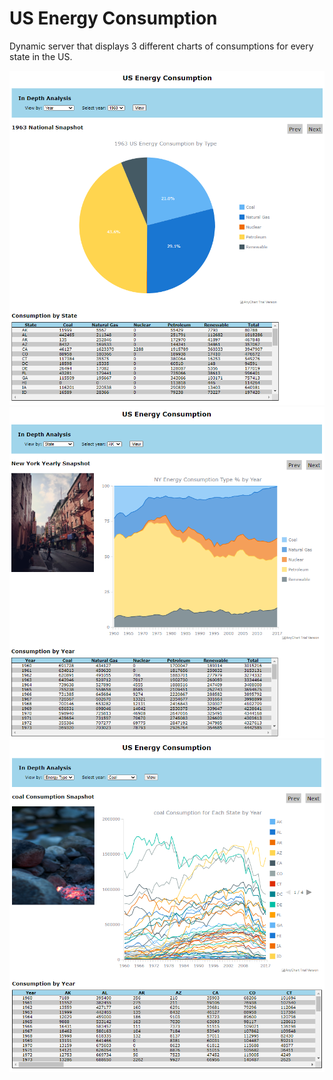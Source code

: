 # US Energy Consumption

Dynamic server that displays 3 different charts of consumptions for
every state in the US.

![image of chart 1](https://github.com/Daniel-Taufiq/10-29-2019-Project2-DynamicServer/blob/master/public/images/chart1.PNG)
![image of chart 2](https://github.com/Daniel-Taufiq/10-29-2019-Project2-DynamicServer/blob/master/public/images/chart2.PNG)
![image of chart 3](https://github.com/Daniel-Taufiq/10-29-2019-Project2-DynamicServer/blob/master/public/images/chart3.PNG)


